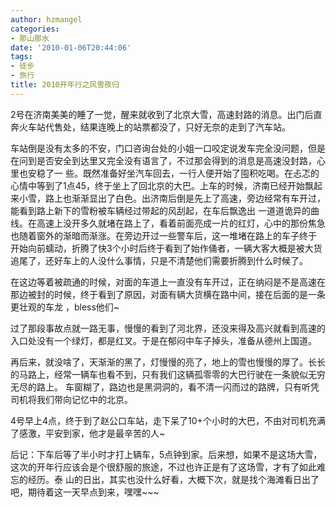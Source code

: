 ```yaml
---
author: hzmangel
categories:
- 那山那水
date: '2010-01-06T20:44:06'
tags:
- 徒步
- 旅行
title: 2010开年行之风雪夜归
---
```

2号在济南美美的睡了一觉，醒来就收到了北京大雪，高速封路的消息。出门后直奔火车站代售处，结果连晚上的站票都没了，只好无奈的走到了汽车站。

车站倒是没有太多的不安，门口咨询台处的小姐一口咬定说发车完全没问题，但是在问到是否安全到达里又完全没有语言了，不过那会得到的消息是高速没封路，心里也安稳了一
些。既然准备好坐汽车回去，一行人便开始了囤积吃喝。在忐忑的心情中等到了1点45，终于坐上了回北京的大巴。<!--more-->上车的时候，济南已经开始飘起来小雪，路上也渐渐显出了白色。出济南后倒是先上了高速，旁边经常有车开过，能看到路上新下的雪粉被车辆经过带起的风刮起，在车后飘逸出
一道道诡异的曲线。在高速上没开多久就堵在路上了，看着前面亮成一片的红灯，心中的那份焦急也随着窗外的渐暗而渐涨。在旁边开过一些警车后，这一堆堵在路上的车子终于
开始向前蠕动，折腾了快3个小时后终于看到了始作俑者，一辆大客大概是被大货追尾了，还好车上的人没什么事情，只是不清楚他们需要折腾到什么时候了。

在这边等着被疏通的时候，对面的车道上一直没有车开过，正在纳闷是不是高速在那边被封的时候，终于看到了原因，对面有辆大货横在路中间，接在后面的是一条更壮观的车龙
，bless他们~

过了那段事故点就一路无事，慢慢的看到了河北界，还没来得及高兴就看到高速的入口处没有一个绿灯，都是红叉。于是在郁闷中车子掉头，准备从德州上国道。

再后来，就没啥了，天渐渐的黑了，灯慢慢的亮了，地上的雪也慢慢的厚了。长长的马路上，经常一辆车也看不到，只有我们这辆孤零零的大巴行驶在一条貌似无穷无尽的路上。
车窗糊了，路边也是黑洞洞的，看不清一闪而过的路牌，只有听凭司机将我们带向记忆中的北京。

4号早上4点，终于到了赵公口车站，走下呆了10+个小时的大巴，不由对司机充满了感激，平安到家，他才是最辛苦的人~

后记：下车后等了半小时才打上辆车，5点钟到家。后来想，如果不是这场大雪，这次的开年行应该会是个很舒服的旅途，不过也许正是有了这场雪，才有了如此难忘的经历。泰
山的日出，其实也没什么好看，大概下次，就是找个海滩看日出了吧，期待着这一天早点到来，嘿嘿~~~